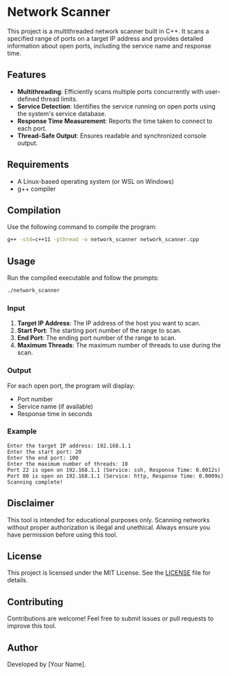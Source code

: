 # Network Scanner

This project is a multithreaded network scanner built in C++. It scans a specified range of ports on a target IP address and provides detailed information about open ports, including the service name and response time.

## Features

- **Multithreading**: Efficiently scans multiple ports concurrently with user-defined thread limits.
- **Service Detection**: Identifies the service running on open ports using the system's service database.
- **Response Time Measurement**: Reports the time taken to connect to each port.
- **Thread-Safe Output**: Ensures readable and synchronized console output.

## Requirements

- A Linux-based operating system (or WSL on Windows)
- g++ compiler

## Compilation

Use the following command to compile the program:
```bash
g++ -std=c++11 -pthread -o network_scanner network_scanner.cpp
```

## Usage

Run the compiled executable and follow the prompts:
```bash
./network_scanner
```

### Input

1. **Target IP Address**: The IP address of the host you want to scan.
2. **Start Port**: The starting port number of the range to scan.
3. **End Port**: The ending port number of the range to scan.
4. **Maximum Threads**: The maximum number of threads to use during the scan.

### Output

For each open port, the program will display:
- Port number
- Service name (if available)
- Response time in seconds

### Example

```plaintext
Enter the target IP address: 192.168.1.1
Enter the start port: 20
Enter the end port: 100
Enter the maximum number of threads: 10
Port 22 is open on 192.168.1.1 (Service: ssh, Response Time: 0.0012s)
Port 80 is open on 192.168.1.1 (Service: http, Response Time: 0.0009s)
Scanning complete!
```

## Disclaimer

This tool is intended for educational purposes only. Scanning networks without proper authorization is illegal and unethical. Always ensure you have permission before using this tool.

## License

This project is licensed under the MIT License. See the [LICENSE](LICENSE) file for details.

## Contributing

Contributions are welcome! Feel free to submit issues or pull requests to improve this tool.

## Author

Developed by [Your Name].

